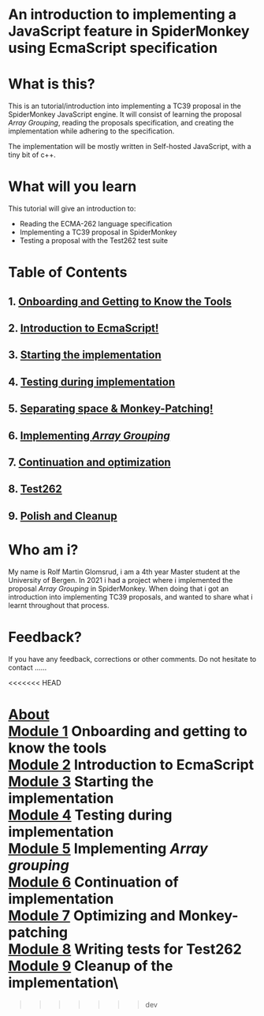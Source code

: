 # An introduction to implementing a JavaScript feature in SpiderMonkey using EcmaScript specification

# What is this?

This is an tutorial/introduction into implementing a TC39 proposal in the SpiderMonkey JavaScript engine. It will consist of learning the proposal _Array Grouping_, reading the proposals specification, and creating the implementation while adhering to the specification. 

The implementation will be mostly written in Self-hosted JavaScript, with a tiny bit of c++.


# What will you learn

This tutorial will give an introduction to:
- Reading the ECMA-262 language specification
- Implementing a TC39 proposal in SpiderMonkey
- Testing a proposal with the Test262 test suite


# Table of Contents

## 1. [Onboarding and Getting to Know the Tools](./Modules/Module%201/Module1.md)
## 2. [Introduction to EcmaScript!](./Modules/Module%202/Module2.md)
## 3. [Starting the implementation](./Modules/Module%203/Module3.md)
## 4. [Testing during implementation](./Modules/Module%204/Module4.md)
## 5. [Separating space & Monkey-Patching!](./Modules/Module%205/Module5.md)
## 6. [Implementing _Array Grouping_](./Modules/Module%206/Module6.md)
## 7. [Continuation and optimization](./Modules/Module%207/Module7.md)
## 8. [Test262](./Modules/Module%208/Module8.md)
## 9. [Polish and Cleanup](./Modules/Module%209/Module9.md)


# Who am i?

My name is Rolf Martin Glomsrud, i am a 4th year Master student at the University of Bergen. In 2021 i had a project where i implemented the proposal _Array Grouping_ in SpiderMonkey. When doing that i got an introduction into implementing TC39 proposals, and wanted to share what i learnt throughout that process. 

# Feedback?

If you have any feedback, corrections or other comments. Do not hesitate to contact ...... 

<<<<<<< HEAD

[About](./Modules/About.md)\
[Module 1](./Modules/Module%201/Module1.md) Onboarding and getting to know the tools\
[Module 2](./Modules/Module%202/Module2.md) Introduction to EcmaScript\
[Module 3](./Modules/Module%203/Module3.md) Starting the implementation\
[Module 4](./Modules/Module%204/Module4.md) Testing during implementation\
[Module 5](./Modules/Module%205/Module5.md) Implementing _Array grouping_\
[Module 6](./Modules/Module%206/Module6.md) Continuation of implementation\
[Module 7](./Modules/Module%207/Module7.md) Optimizing and Monkey-patching\
[Module 8](./Modules/Module%208/Module8.md) Writing tests for Test262\
[Module 9](./Modules/Module%209/Module9.md) Cleanup of the implementation\
=======
>>>>>>> dev

